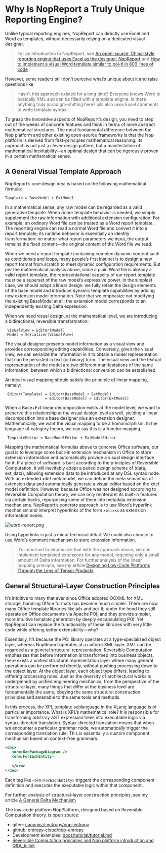 # Why Is NopReport a Truly Unique Reporting Engine?

Unlike typical reporting engines, NopReport can directly use Excel and Word as templates, without necessarily relying on a dedicated visual designer.

> For an introduction to NopReport, see [An open-source, China-style reporting engine that uses Excel as the designer: NopReport](https://zhuanlan.zhihu.com/p/620250740) and [How to implement a visual Word template similar to poi-tl in 800 lines of code](https://zhuanlan.zhihu.com/p/537439335)

However, some readers still don’t perceive what’s unique about it and raise questions like:

> Hasn't this approach existed for a long time? Everyone knows Word is basically XML and can be filled with a template engine.
> Is there anything truly paradigm-shifting here? jxls also uses Excel comments to write template syntax.

To grasp the innovative aspects of NopReport’s design, you need to step out of the weeds of concrete features and think in terms of more abstract mathematical structures.
The most fundamental difference between the Nop platform and other existing open-source frameworks is that the Nop platform is derived from first-principles mathematical reasoning. Its approach is not just a clever design pattern,
but a manifestation of mathematical inevitability—an optimal design that can be rigorously proven in a certain mathematical sense.

## A General Visual Template Approach

NopReport’s core design idea is based on the following mathematical formula:

```
Template = BaseModel + ExtModel
```

In a mathematical sense, any raw model can be regarded as a valid generative template. When richer template behavior is needed, we simply supplement the raw information with additional extension configuration.
For example, an ordinary Word file can be treated as a Word report template. The reporting engine can read a normal Word file and convert it into a report template; its runtime behavior is essentially an identity transformation:
no matter what report parameters we input, the output remains the fixed content—the original content of the Word file we read.

When we need a report template containing complex dynamic content such as conditionals and loops, many people’s first instinct is to design a new report format from scratch to meet dynamic configuration requirements. But per the mathematical analysis above,
since a plain Word file is already a valid report template, the representational capacity of our report template must be a superset of the raw model’s expressive power. In the simplest case, we should adopt a linear design:
we fully retain the design elements of the base model and introduce dynamic template capabilities by adding new extension model information. Note that we emphasize not modifying the existing BaseModel at all; the extension model corresponds to an independently existing Delta expression.

When we need visual design, at the mathematical level, we are introducing a bidirectional, reversible transformation:

```
 VisualView = Editor(Model)
 Model = Serializer(VisualView)
```

The visual designer presents model information as a visual view and provides corresponding editing capabilities. Conversely, given the visual view, we can serialize the information in it to obtain a model representation that can be persisted in text (or binary) form.
The visual view and the textual representation of the model are two different manifestations of the same information, between which a bidirectional conversion can be established.

An ideal visual mapping should satisfy the principle of linear mapping, namely:

```
 Editor(Template) = Editor(BaseModel + ExtModel) 
                  = Editor(BaseModel) + Editor(ExtModel)
```

When a Base+Ext linear decomposition exists at the model level, we want to preserve this relationship at the visual design level as well, yielding a linear decomposition into a base designer plus an extension designer. Mathematically,
we want the visual mapping to be a homomorphism. In the language of category theory, we can say this is a functor mapping.

```
 TemplateEditor = BaseModelEditor + ExtModelEditor
```

Mapping the mathematical formulas above to concrete Office software, our goal is to leverage some built-in extension mechanism in Office to store extension information and automatically provide a visual design interface for it.
If a piece of software is built according to the principles of Reversible Computation, it will inevitably adopt a paired design scheme of (data, ext_data), allowing extension data to be introduced at any DSL syntax node.
With an extended xdef metamodel, we can define the meta semantics of extension data and automatically generate a visual editor based on the xdef model definition.
However, because Office was not designed according to Reversible Computation theory, we can only reinterpret its built-in features via certain hacks, repurposing some of them into metadata extension mechanisms.
NopReport’s concrete approach is to use Word’s hyperlink mechanism and interpret hyperlinks of the form `xpl:xxx` as extension information nodes.

![word-report.png](../dev-guide/report/word-template/word-report.png)

Using hyperlinks is just a minor technical detail. We could also choose to use Word’s comment mechanism to store extension information.

> It’s important to emphasize that with the approach above, we can implement templated extensions for any model, requiring only a small amount of Delta information.
> For further analysis of the linear mapping principle, see my article [Designing Low-Code Platforms Through the Lens of Tensor Products](https://zhuanlan.zhihu.com/p/531474176)

## General Structural-Layer Construction Principles

It’s intuitive to many that ever since Office adopted OOXML for XML storage, handling Office formats has become much simpler. There are now many Office template libraries like jxls and poi-tl; under the hood they still operate on Office documents via Apache POI,
and they provide simpler, more intuitive template generation by deeply encapsulating POI. Yet NopReport can replace the functionality of these libraries with very little code while offering better extensibility—why?

Essentially, it’s because the POI library operates at a type-specialized object layer, whereas NopReport operates at a uniform XML layer. XML can be regarded as a general structural representation.
Reversible Computation emphasizes that before information is transformed into business objects, there exists a unified structural representation layer where many general operations can be performed directly, without pushing processing down to the object layer. At the object layer, each object type differs, leading to differing processing rules.
Just as the diversity of architectural works is underpinned by unified engineering mechanics, from the perspective of the structural layer, many things that differ at the business level are fundamentally the same, obeying the same structural construction principles and amenable to the same tools and methods.

In this process, the XPL template sublanguage in the XLang language is of particular importance. What is XPL’s mathematical role? It is responsible for transforming arbitrary AST expression trees into executable logic via syntax-directed translation.
Syntax-directed translation means that when we encounter a particular grammar node, we automatically trigger the corresponding translation rule. This is essentially a custom component mechanism based on context-free grammars.

```xml
<doc>
   <orm:GenPackageDiagram />
   <orm:ForEachEntity>
      ...
   </orm>
</doc>
```

Each tag like `<orm:ForEachEntity>` triggers the corresponding component definition and executes the executable logic within that component.

For further analysis of structural-layer construction principles, see my article [A General Delta Mechanism](https://zhuanlan.zhihu.com/p/681801076)

The low-code platform NopPlatform, designed based on Reversible Computation theory, is open source:

- gitee: [canonical-entropy/nop-entropy](https://gitee.com/canonical-entropy/nop-entropy)
- github: [entropy-cloud/nop-entropy](https://github.com/entropy-cloud/nop-entropy)
- Development examples: [docs/tutorial/tutorial.md](https://gitee.com/canonical-entropy/nop-entropy/blob/master/docs/tutorial/tutorial.md)
- [Reversible Computation principles and Nop platform introduction and Q&A_bilibili](https://www.bilibili.com/video/BV1u84y1w7kX/)
<!-- SOURCE_MD5:16111c30b9784af88a576dea303212a6-->
